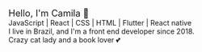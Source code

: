 <span style="text-align: center; font-size: 18px;">Hello, I'm Camila 🥰</span>
<br />
<span style="text-align: center;">JavaScript | React | CSS | HTML | Flutter | React native</span>
<br />
<span style="text-align: center;">I live in Brazil, and I'm a front end developer since 2018.</span>
<br />
<span style="text-align: center;">Crazy cat lady and a book lover 💕</span>
